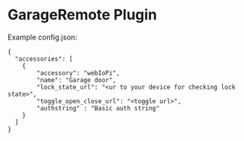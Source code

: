 
# GarageRemote Plugin

Example config.json:

    {
      "accessories": [
        {
            "accessory": "webIoPi",
            "name": "Garage door",
            "lock_state_url": "<ur to your device for checking lock state>",
            "toggle_open_close_url": "<toggle url>",
            "authstring" : "Basic auth string"
        }
      ]
    }
